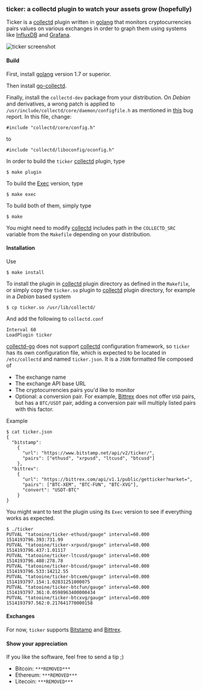 ### ticker: a collectd plugin to watch your assets grow (hopefully)

Ticker is a [collectd][1] plugin written in [golang][2] that monitors cryptocurrencies pairs values on various exchanges in order to graph them using systems like [InfluxDB][7] and [Grafana][8].

![ticker screenshot](https://imil.net/stuff/ticker_screenshot.png "ticker in action")

#### Build

First, install [golang][2] version 1.7 or superior.

Then install [go-collectd][5].

Finally, install the `collectd-dev` package from your distribution. On _Debian_ and derivatives, a wrong patch is applied to `/usr/include/collectd/core/daemon/configfile.h` as mentioned in [this][3] bug report. In this file, change:

```
#include "collectd/core/config.h"
```

to

```
#include "collectd/liboconfig/oconfig.h"
```

In order to build the `ticker` [collectd][1] plugin, type

```
$ make plugin
```

To build the [Exec][4] version, type

```
$ make exec
```

To build both of them, simply type

```
$ make
```
 
You might need to modify [collectd][1] includes path in the `COLLECTD_SRC` variable from the `Makefile` depending on your distribution.

#### Installation

Use

```
$ make install
```

To install the plugin in [collectd][1] plugin directory as defined in the `Makefile`, or simply copy the `ticker.so` plugin to [collectd][1] plugin directory, for example in a _Debian_ based system

```
$ cp ticker.so /usr/lib/collectd/
```

And add the following to `collectd.conf`

```
Interval 60
LoadPlugin ticker
```

[collectd-go][5] does not support [collectd][1] configuration framework, so `ticker` has its own configuration file, which is expected to be located in `/etc/collectd` and named `ticker.json`. It is a `JSON` formatted file composed of

* The exchange name
* The exchange API base URL
* The cryptocurrencies pairs you'd like to monitor
* Optional: a conversion pair. For example, [Bittrex][6] does not offer `USD` pairs, but has a `BTC/USDT` pair, adding a conversion pair will multiply listed pairs with this factor.

Example

```
$ cat ticker.json
{
  "bitstamp":
    {
      "url": "https://www.bitstamp.net/api/v2/ticker/",
      "pairs": ["ethusd", "xrpusd", "ltcusd", "btcusd"]
    },
  "bittrex":
    {
      "url": "https://bittrex.com/api/v1.1/public/getticker?market=",
      "pairs": ["BTC-XEM", "BTC-FUN", "BTC-XVG"],
      "convert": "USDT-BTC"
    }
}
```

You might want to test the plugin using its `Exec` version to see if everything works as expected.

```
$ ./ticker
PUTVAL "tatooine/ticker-ethusd/gauge" interval=60.000 1514193796.393:731.99
PUTVAL "tatooine/ticker-xrpusd/gauge" interval=60.000 1514193796.437:1.01117
PUTVAL "tatooine/ticker-ltcusd/gauge" interval=60.000 1514193796.488:278.78
PUTVAL "tatooine/ticker-btcusd/gauge" interval=60.000 1514193796.533:14212.55
PUTVAL "tatooine/ticker-btcxem/gauge" interval=60.000 1514193797.154:1.02831251000075
PUTVAL "tatooine/ticker-btcfun/gauge" interval=60.000 1514193797.361:0.0598963400000434
PUTVAL "tatooine/ticker-btcxvg/gauge" interval=60.000 1514193797.562:0.217641770000158
```

#### Exchanges

For now, `ticker` supports [Bitstamp][9] and [Bittrex][6].

#### Show your appreciation

If you like the software, feel free to send a tip ;)

* Bitcoin: `***REMOVED***`
* Ethereum: `***REMOVED***`
* Litecoin: `***REMOVED***`

[1]: https://collectd.org/
[2]: https://golang.org/
[3]: https://bugs.debian.org/cgi-bin/bugreport.cgi?bug=827759
[4]: https://collectd.org/wiki/index.php/Plugin:Exec
[5]: https://github.com/collectd/go-collectd
[6]: https://bittrex.com/
[7]: https://www.influxdata.com/
[8]: https://grafana.com/
[9]: https://www.bitstamp.net/
